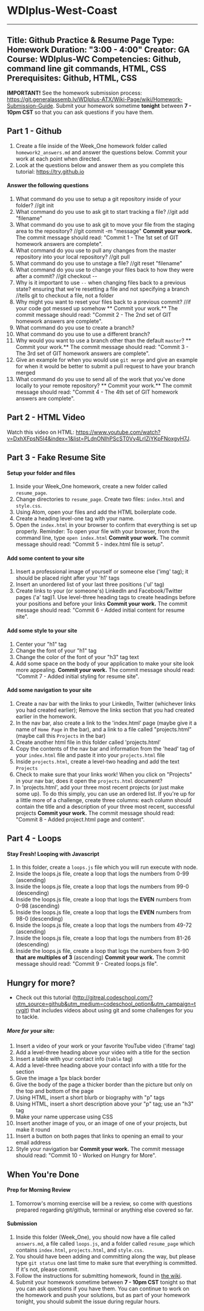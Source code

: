 # WDIplus-West-Coast
---
Title: Github Practice & Resume Page
Type: Homework
Duration: "3:00 - 4:00" 
Creator:
    GA 
    Course: WDIplus-WC
Competencies: Github, command line git commands, HTML, CSS
Prerequisites: Github, HTML, CSS
---
**IMPORTANT!** See the homework submission process: https://git.generalassemb.ly/WDIplus-ATX/Wiki-Page/wiki/Homework-Submission-Guide.
Submit your homework sometime **tonight** between **7 - 10pm CST** so that you can ask questions if you have them.
## Part 1 - Github
1. Create a file inside of the Week_One homework folder called `homework2_answers.md` and answer the questions below. Commit your work at each point when directed.
2. Look at the questions below and answer them as you complete this tutorial: https://try.github.io
#### Answer the following questions
1. What command do you use to setup a git repository inside of your folder?
//git init
2. What command do you use to ask git to start tracking a file?
//git add "filename"
3. What command do you use to ask git to move your file from the staging area to the repository?
//git commit -m "message"
**Commit your work.** 
The commit message should read: 
"Commit 1 - The 1st set of GIT homework answers are complete".
1. What command do you use to pull any changes from the master repository into your local repository?
//git pull
2. What command do you use to unstage a file?
//git reset "filename"
3. What command do you use to change your files back to how they were after a commit?
//git checkout --
4. Why is it important to use `--` when changing files back to a previous state? ensuring that we're resetting a file and not specifying a branch
//tells git to checkout a file, not a folder
5. Why might you want to reset your files back to a previous commit? 
//if your code got messed up somehow
** Commit your work.** 
The commit message should read: 
"Commit 2 - The 2nd set of GIT homework answers are complete".
1. What command do you use to create a branch?
2. What command do you use to use a different branch?
3. Why would you want to use a branch other than the default `master`?
** Commit your work.** 
The commit message should read: 
"Commit 3 - The 3rd set of GIT homework answers are complete".
1. Give an example for when you would use `git merge` and give an example for when it would be better to submit a pull request to have your branch merged
2. What command do you use to send all of the work that you've done locally to your remote repository?
** Commit your work.** 
The commit message should read: 
"Commit 4 - The 4th set of GIT homework answers are complete".
## Part 2 - HTML Video
Watch this video on HTML: https://www.youtube.com/watch?v=DxhXFpsN5I4&index=1&list=PLdnONIhPScST0Vy4LrIZiYKpFNoxgyH7J.
## Part 3 - Fake Resume Site
#### Setup your folder and files
1. Inside your Week_One homework, create a new folder called `resume_page`.
2. Change directories to `resume_page`. Create two files: `index.html` and `style.css`.
3. Using Atom, open your files and add the HTML boilerplate code.
4. Create a heading level-one tag with your name.
5. Open the `index.html` in your browser to confirm that everything is set up properly.
Reminder: To open your file with your browser, from the command line, type `open index.html`
**Commit your work.** 
The commit message should read: 
"Commit 5 - index.html file is setup".
#### Add some content to your site
1. Insert a professional image of yourself or someone else ('img' tag); it should be placed right after your 'h1' tags
2. Insert an unordered list of your last three positions ('ul' tag)
3. Create links to your (or someone's) LinkedIn and Facebook/Twitter pages ('a' tag)1. Use level-three heading tags to create headings before your positions and before your links
**Commit your work.** 
The commit message should read: 
"Commit 6 -  Added initial content for resume site".
#### Add some style to your site
1. Center your "h1" tag
2. Change the font of your "h1" tag
3. Change the color of the font of your "h3" tag text
4. Add some space on the body of your application to make your site look more appealing.
**Commit your work.** 
The commit message should read: 
"Commit 7 -  Added initial styling for resume site".
#### Add some navigation to your site
1. Create a nav bar with the links to your LinkedIn, Twitter (whichever links you had created earlier); Remove the links section that you had created earlier in the homework.
2. In the nav bar, also create a link to the 'index.html' page (maybe give it a name of `Home Page` in the bar), and a link to a file called "projects.html" (maybe call this `Projects` in the bar) 
3. Create another html file in this folder called 'projects.html'
4. Copy the contents of the nav bar and information from the 'head' tag of your `index.html` file and paste it into your `projects.html` file
5. Inside `projects.html`, create a level-two heading and add the text `Projects`
6. Check to make sure that your links work! When you click on "Projects" in your nav bar, does it open the `projects.html` document?
7. In 'projects.html', add your three most recent projects (or just make some up). To do this simply, you can use an ordered list. If you're up for a little more of a challenge, create three columns: each column should contain the title and a description of your three most recent, successful projects
**Commit your work.** 
The commit message should read: 
"Commit 8 -  Added project.html page and content".
## Part 4 - Loops
#### Stay Fresh! Looping with Javascript
1. In this folder, create a `loops.js` file which you will run execute with node.
2. Inside the loops.js file, create a loop that logs the numbers from 0-99 (ascending)
3. Inside the loops.js file, create a loop that logs the numbers from 99-0 (descending)
4. Inside the loops.js file, create a loop that logs the **EVEN** numbers from 0-98 (ascending)
5. Inside the loops.js file, create a loop that logs the **EVEN** numbers from 98-0 (descending)
6. Inside the loops.js file, create a loop that logs the numbers from 49-72 (ascending)
7. Inside the loops.js file, create a loop that logs the numbers from 81-26 (descending)
8. Inside the loops.js file, create a loop that logs the numbers from 3-90 **that are multiples of 3** (ascending)
**Commit your work.** 
The commit message should read: 
"Commit 9 - Created loops.js file".
## Hungry for more?
- Check out this tutorial (http://gitreal.codeschool.com/?utm_source=github&utm_medium=codeschool_option&utm_campaign=trygit) that includes videos about using git and some challenges for you to tackle.
##### More for your site:
1. Insert a video of your work or your favorite YouTube video ('iframe' tag)
2. Add a level-three heading above your video with a title for the section
3. Insert a table with your contact info (`table` tag)
4. Add a level-three heading above your contact info with a title for the section
5. Give the image a 1px black border
6. Give the body of the page a thicker border than the picture but only on the top and bottom of the page
7. Using HTML, insert a short blurb or biography with "p" tags
8. Using HTML, insert a short description above your "p" tag; use an "h3" tag
9. Make your name uppercase using CSS
10. Insert another image of you, or an image of one of your projects, but make it round
11. Insert a button on both pages that links to opening an email to your email address
12. Style your navigation bar
**Commit your work.** 
The commit message should read: 
"Commit 10 -  Worked on Hungry for More".
## When You're Done
#### Prep for Morning Review
1. Tomorrow's morning exercise will be a review, so come with questions prepared regarding git/github, terminal or anything else covered so far.
#### Submission
1. Inside this folder (Week_One), you should now have a file called `answers.md`, a file called `loops.js`, and a folder called `resume_page` which contains `index.html`, `projects.html`, and `style.css`.
2. You should have been adding and committing along the way, but please type `git status` one last time to make sure that everything is committed. If it's not, please commit.
3. Follow the instructions for submitting homework, found in [the wiki](https://git.generalassemb.ly/WDIplus-ATX/Wiki-Page/wiki/Homework-Submission-Guide).
4. Submit your homework sometime between **7 - 10pm CST** tonight so that you can ask questions if you have them. You can continue to work on the homework and push your solutions, but as part of your homework tonight, you should submit the issue during regular hours.
